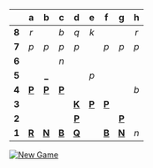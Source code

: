 |     |  a  |  b  |  c  |  d  |  e  |  f  |  g  |  h  |
|:---:|:---:|:---:|:---:|:---:|:---:|:---:|:---:|:---:|
|  **8**  |  _r_  |     |  _b_  |  _q_  |  _k_  |     |     |  _r_  |
|  **7**  |  _p_  |  _p_  |  _p_  |  _p_  |     |  _p_  |  _p_  |  _p_  |
|  **6**  |     |     |  _n_  |     |     |     |     |     |
|  **5**  |     |  [_](https://readmechess.azurewebsites.net/play?move=b4b5)  |     |     |  _p_  |     |     |     |
|  **4**  |  [**P**](https://readmechess.azurewebsites.net/select?square=a4)  |  [**P**](https://readmechess.azurewebsites.net/select?square=b4)  |  [**P**](https://readmechess.azurewebsites.net/select?square=c4)  |     |     |     |     |  _b_  |
|  **3**  |     |     |     |  [**K**](https://readmechess.azurewebsites.net/select?square=d3)  |  [**P**](https://readmechess.azurewebsites.net/select?square=e3)  |  [**P**](https://readmechess.azurewebsites.net/select?square=f3)  |     |     |
|  **2**  |     |     |     |  [**P**](https://github.com/grim-kalman)  |     |     |  [**P**](https://readmechess.azurewebsites.net/select?square=g2)  |     |
|  **1**  |  [**R**](https://readmechess.azurewebsites.net/select?square=a1)  |  [**N**](https://readmechess.azurewebsites.net/select?square=b1)  |  [**B**](https://readmechess.azurewebsites.net/select?square=c1)  |  [**Q**](https://readmechess.azurewebsites.net/select?square=d1)  |     |  [**B**](https://readmechess.azurewebsites.net/select?square=f1)  |  [**N**](https://readmechess.azurewebsites.net/select?square=g1)  |  _n_  |

[![New Game](https://img.shields.io/badge/new_game-4CAF50)](https://readmechess.azurewebsites.net/new)